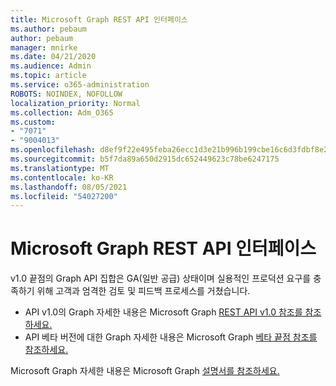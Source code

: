 ```yaml
---
title: Microsoft Graph REST API 인터페이스
ms.author: pebaum
author: pebaum
manager: mnirke
ms.date: 04/21/2020
ms.audience: Admin
ms.topic: article
ms.service: o365-administration
ROBOTS: NOINDEX, NOFOLLOW
localization_priority: Normal
ms.collection: Adm_O365
ms.custom:
- "7071"
- "9004013"
ms.openlocfilehash: d8ef9f22e495feba26ecc1d3e21b996b199cbe16c6d3fdbf8e2e50893fe15942
ms.sourcegitcommit: b5f7da89a650d2915dc652449623c78be6247175
ms.translationtype: MT
ms.contentlocale: ko-KR
ms.lasthandoff: 08/05/2021
ms.locfileid: "54027200"
---
```

# <a name="microsoft-graph-rest-api-interface"></a>Microsoft Graph REST API 인터페이스

v1.0 끝점의 Graph API 집합은 GA(일반 공급) 상태이며 실용적인 프로덕션 요구를 충족하기 위해 고객과 엄격한 검토 및 피드백 프로세스를 거쳤습니다.

- API v1.0의 Graph 자세한 내용은 Microsoft Graph [REST API v1.0 참조를 참조하세요.](https://docs.microsoft.com/graph/api/overview?toc=.%2Fref%2Ftoc.json&view=graph-rest-1.0) 
- API 베타 버전에 대한 Graph 자세한 내용은 Microsoft Graph [베타 끝점 참조를 참조하세요.](https://docs.microsoft.com/graph/api/overview?toc=.%2Fref%2Ftoc.json&view=graph-rest-beta)

Microsoft Graph 자세한 내용은 Microsoft Graph [설명서를 참조하세요.](https://docs.microsoft.com/graph/)


